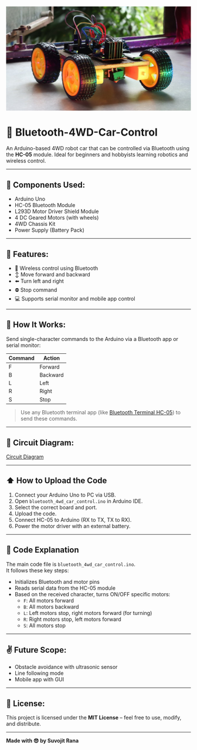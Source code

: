 ![Project Banner](https://github.com/suvojitrana/Bluetooth-4WD-Car-Control/blob/main/project_banner.jpg?raw=true)

# 🚗 Bluetooth-4WD-Car-Control

An Arduino-based 4WD robot car that can be controlled via Bluetooth using the **HC-05** module. Ideal for beginners and hobbyists learning robotics and wireless control.

---

## 🔧 Components Used:
- Arduino Uno 
- HC-05 Bluetooth Module
- L293D Motor Driver Shield Module
- 4 DC Geared Motors (with wheels)
- 4WD Chassis Kit
- Power Supply (Battery Pack)

---

## 📲 Features:
- 📡 Wireless control using Bluetooth
- ↕️ Move forward and backward
- ⬅️ Turn left and right
- ⛔ Stop command
- 💻 Supports serial monitor and mobile app control

---

## 🚀 How It Works:
Send single-character commands to the Arduino via a Bluetooth app or serial monitor:

| Command | Action      |
|---------|-------------|
| F       | Forward     |
| B       | Backward    |
| L       | Left        |
| R       | Right       |
| S       | Stop        |

> Use any Bluetooth terminal app (like [Bluetooth Terminal HC-05](https://play.google.com/store/apps/details?id=de.kai_morich.serial_bluetooth_terminal)) to send these commands.

---

## 🔌 Circuit Diagram:
[Circuit Diagram](https://github.com/suvojitrana/Bluetooth-4WD-Car-Control/blob/main/circuit_diagram.jpg?raw=true)

---

## ⬆️ How to Upload the Code

1. Connect your Arduino Uno to PC via USB.
2. Open `bluetooth_4wd_car_control.ino` in Arduino IDE.
3. Select the correct board and port.
4. Upload the code.
5. Connect HC-05 to Arduino (RX to TX, TX to RX).
6. Power the motor driver with an external battery.

---

## 🧠 Code Explanation

The main code file is `bluetooth_4wd_car_control.ino`.  
It follows these key steps:

- Initializes Bluetooth and motor pins
- Reads serial data from the HC-05 module
- Based on the received character, turns ON/OFF specific motors:
  - `F`: All motors forward
  - `B`: All motors backward
  - `L`: Left motors stop, right motors forward (for turning)
  - `R`: Right motors stop, left motors forward
  - `S`: All motors stop

---

## ✌️ Future Scope:
- Obstacle avoidance with ultrasonic sensor
- Line following mode
- Mobile app with GUI

---

## 📃 License:
This project is licensed under the **MIT License** – feel free to use, modify, and distribute.

---

**Made with 😎 by Suvojit Rana**
